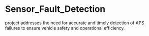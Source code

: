 # Sensor_Fault_Detection
project addresses the need for accurate and timely detection of APS failures to ensure vehicle safety and operational efficiency.
